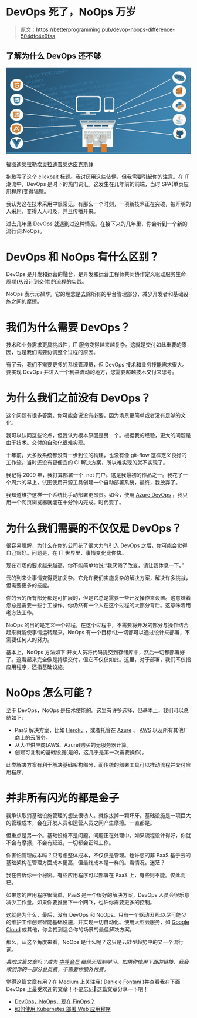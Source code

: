 # DevOps 死了，NoOps 万岁

> 原文：<https://betterprogramming.pub/devop-noops-difference-504dfc4e9faa>

## 了解为什么 DevOps 还不够

![](img/a7ff2e386d207bd9f4cd24e9351f8d88.png)

福图迪[奥拉勒坎奥拉迪普奥](https://pixabay.com/it/users/lakexyde-2489063/?utm_source=link-attribution&utm_medium=referral&utm_campaign=image&utm_content=1935737)达[皮克斯拜](https://pixabay.com/it/?utm_source=link-attribution&utm_medium=referral&utm_campaign=image&utm_content=1935737)

抱歉写了这个 clickbait 标题。我讨厌用这些伎俩，但我需要引起你的注意。在 IT 潮流中，DevOps 是时下的热门词汇。这发生在几年前的前端，当时 SPA(单页应用程序)变得猖獗。

我认为这在技术采用中很常见。有那么一个时刻，一项新技术正在突破，被开明的人采用，变得人人可及，并且传播开来。

过去几年里 DevOps 就遇到过这种情况。在接下来的几年里，你会听到一个新的流行词:NoOps。

# DevOps 和 NoOps 有什么区别？

DevOps 是开发和运营的融合，是开发和运营工程师共同协作定义驱动服务生命周期(从设计到交付)的流程的实践。

NoOps 表示*无操作*。它的理念是去除所有的平台管理部分，减少开发者和基础设施之间的摩擦。

# 我们为什么需要 DevOps？

技术和业务需求更具挑战性，IT 服务变得越来越复杂。这就是交付如此重要的原因，也是我们需要协调整个过程的原因。

有了云，我们不需要更多的系统管理员，但 DevOps 技术和业务技能需求很大。要实现 DevOps 并进入一个利益流动的地方，您需要超越技术交付来思考。

# 为什么我们之前没有 DevOps？

这个问题有很多答案。你可能会说没有必要，因为场景更简单或者没有足够的文化。

我可以认同这些论点，但我认为根本原因是另一个。根据我的经验，更大的问题是由于技术。交付的自动化很难实现。

十年前，大多数系统都没有一步到位的构建，也没有像 git-flow 这样定义良好的工作流。当时还没有更便宜的 CI 解决方案，所以难实现的就不实现了。

我记得 2009 年，我打算部署一个. net 门户。这是我最初的作品之一。我花了一个周六的早上，试图使用开源工具创建一个自动部署系统，最终，我放弃了。

我知道维护这样一个系统比手动部署更昂贵。如今，使用 [Azure DevOps](https://azure.microsoft.com/en-us/services/devops/) ，我只用一个网页浏览器就能在十分钟内完成。时代变了。

# 为什么我们需要的不仅仅是 DevOps？

很容易理解，为什么在你的公司花了很大力气引入 DevOps 之后，你可能会觉得自己很好。问题是，在 IT 世界里，事情变化比你快。

现在市场的要求越来越高，你不能简单地说:“我厌倦了改变，请让我休息一下。”

云的到来让事情变得更加复杂。它允许我们实施复杂的解决方案，解决许多挑战，但需要更多的技能。

你的云的所有部分都是可扩展的，但是它总是需要一些开发操作来设置。这意味着您总是需要一些手工操作。你仍然有一个人在这个过程的大部分背后。这意味着用老方法工作。

NoOps 的目的是定义一个过程，在这个过程中，不需要将开发的部分与操作结合起来就能使事情运转起来。NoOps 有一个目标:让一切都可以通过设计来部署，不需要任何人的努力。

基本上，NoOps 方法如下:开发人员将代码提交到存储库中，然后一切都部署好了。这看起来完全像是持续交付，但它不仅仅如此。这里，对于部署，我们不仅指应用程序，还指基础设施。

# NoOps 怎么可能？

至于 DevOps，NoOps 是技术使能的。这里有许多选择，但基本上，我们可以总结如下:

*   PaaS 解决方案，比如 [Heroku](https://www.heroku.com/) ，或者托管在 [Azure](https://azure.microsoft.com/en-us/) 、 [AWS](https://aws.amazon.com/) 以及所有其他厂商上的云服务。
*   从大型供应商(AWS、Azure)购买的无服务器计算。
*   创建可复制的基础设施(是的，这几乎是第一次需要操作)。

此类解决方案有利于解决基础架构部分，而传统的部署工具可以推动流程并交付应用程序。

# 并非所有闪光的都是金子

我承认取消基础设施管理的想法很诱人。就像拔掉一颗坏牙。基础设施是一项巨大的管理成本，会在开发人员和运营人员之间产生摩擦。一直都是。

但重点是另一个。基础设施不是问题。问题正在处理中。如果流程设计得好，你就不会有摩擦，不会有延迟，一切都会正常工作。

你害怕管理成本吗？只考虑整体成本，不仅仅是管理。也许您的非 PaaS 基于云的基础架构在管理方面成本更高，但最终成本是一样的。看情况。迷茫？

我在告诉你一个秘密。有些应用程序可以部署在 PaaS 上，有些则不能。仅此而已。

如果您的应用程序很简单，PaaS 是一个很好的解决方案，DevOps 人员会很乐意减少工作量。如果你要推出下一个网飞，也许你需要更多的控制。

这就是为什么，最后，没有 DevOps 和 NoOps。只有一个驱动因素:以尽可能少的维护工作创建智能基础设施，并实现一切自动化。使用大型云服务，如 [Google Cloud](https://medium.com/u/4f3f4ee0f977?source=post_page-----504dfc4e9faa--------------------------------) 或其他，你会找到适合你的场景的最佳解决方案。

那么，从这个角度来看，NoOps 是什么呢？这只是云转型趋势中的又一个流行词。

*喜欢这篇文章吗？成为* [*中等会员*](https://daniele-fontani.medium.com/membership) *继续无限制学习。如果你使用下面的链接，我会收到你的一部分会员费，不需要你额外付费。*

觉得这篇文章有用？在 Medium 上关注我( [Daniele Fontani](https://daniele-fontani.medium.com/subscribe) )并查看我在下面 DevOps 上最受欢迎的文章！不要忘记👏这篇文章分享一下吧！

*   [DevOps，NoOps，现在 FinOps？](https://medium.com/better-programming/devops-noops-finops-64e0df91bcb8)
*   [如何使用 Kubernetes 部署 Web 应用程序](https://medium.com/swlh/how-to-deploy-an-asp-net-application-with-kubernetes-3c00c5fa1c6e)